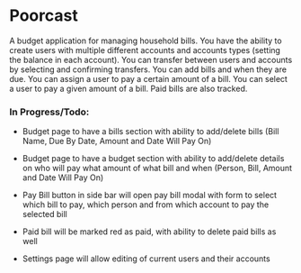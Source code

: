 # Poorcast

A budget application for managing household bills. You have the ability to create users with multiple different accounts and accounts types (setting the balance in each account). You can transfer between users and accounts by selecting and confirming transfers. You can add bills and when they are due. You can assign a user to pay a certain amount of a bill. You can select a user to pay a given amount of a bill. Paid bills are also tracked.


### In Progress/Todo:

- Budget page to have a bills section with ability to add/delete bills (Bill Name, Due By Date, Amount and Date Will Pay On)

- Budget page to have a budget section with ability to add/delete details on who will pay what amount of what bill and when (Person, Bill, Amount and Date Will Pay On)

- Pay Bill button in side bar will open pay bill modal with form to select which bill to pay, which person and from which account to pay the selected bill

- Paid bill will be marked red as paid, with ability to delete paid bills as well

- Settings page will allow editing of current users and their accounts


